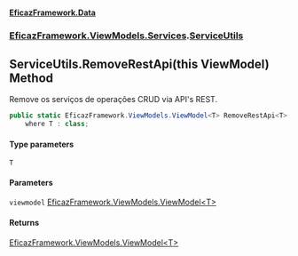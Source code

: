 #### [EficazFramework.Data](EficazFrameworkData.md 'EficazFramework Data')
### [EficazFramework.ViewModels.Services](EficazFrameworkData.md#EficazFramework.ViewModels.Services 'EficazFramework.ViewModels.Services').[ServiceUtils](EficazFramework.ViewModels.Services/ServiceUtils.md 'EficazFramework.ViewModels.Services.ServiceUtils')

## ServiceUtils.RemoveRestApi<T>(this ViewModel<T>) Method

Remove os serviços de operações CRUD via API's REST.

```csharp
public static EficazFramework.ViewModels.ViewModel<T> RemoveRestApi<T>(this EficazFramework.ViewModels.ViewModel<T> viewmodel)
    where T : class;
```
#### Type parameters

<a name='EficazFramework.ViewModels.Services.ServiceUtils.RemoveRestApi_T_(thisEficazFramework.ViewModels.ViewModel_T_).T'></a>

`T`
#### Parameters

<a name='EficazFramework.ViewModels.Services.ServiceUtils.RemoveRestApi_T_(thisEficazFramework.ViewModels.ViewModel_T_).viewmodel'></a>

`viewmodel` [EficazFramework.ViewModels.ViewModel&lt;](EficazFramework.ViewModels/ViewModel_T_.md 'EficazFramework.ViewModels.ViewModel<T>')[T](EficazFramework.ViewModels.Services/ServiceUtils/RemoveRestApi_T_(thisViewModel_T_).md#EficazFramework.ViewModels.Services.ServiceUtils.RemoveRestApi_T_(thisEficazFramework.ViewModels.ViewModel_T_).T 'EficazFramework.ViewModels.Services.ServiceUtils.RemoveRestApi<T>(this EficazFramework.ViewModels.ViewModel<T>).T')[&gt;](EficazFramework.ViewModels/ViewModel_T_.md 'EficazFramework.ViewModels.ViewModel<T>')

#### Returns
[EficazFramework.ViewModels.ViewModel&lt;](EficazFramework.ViewModels/ViewModel_T_.md 'EficazFramework.ViewModels.ViewModel<T>')[T](EficazFramework.ViewModels.Services/ServiceUtils/RemoveRestApi_T_(thisViewModel_T_).md#EficazFramework.ViewModels.Services.ServiceUtils.RemoveRestApi_T_(thisEficazFramework.ViewModels.ViewModel_T_).T 'EficazFramework.ViewModels.Services.ServiceUtils.RemoveRestApi<T>(this EficazFramework.ViewModels.ViewModel<T>).T')[&gt;](EficazFramework.ViewModels/ViewModel_T_.md 'EficazFramework.ViewModels.ViewModel<T>')